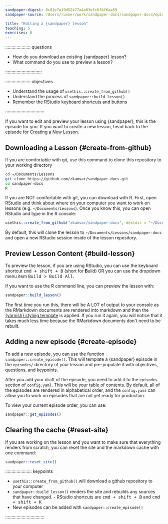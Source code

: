 ```yaml
---
sandpaper-digest: 8c81e7a19d52477a4a83efc6f4f6aa59
sandpaper-source: /Users/runner/work/sandpaper-docs/sandpaper-docs/episodes/editing.Rmd

title: "Editing a {sandpaper} lesson"
teaching: 5
exercises: 0
---
```


:::::::::::::::::::: questions

 - How do you download an existing {sandpaper} lesson?
 - What command do you use to preview a lesson?
 
:::::::::::::::::::::::::::::

:::::::::::::::::::: objectives

 - Understand the usage of `usethis::create_from_github()`
 - Understand the process of `sandpaper::build_lesson()`
 - Remember the RStudio keyboard shortcuts and buttons

:::::::::::::::::::::::::::::::


If you want to edit and preview your lesson using {sandpaper}, this is the
episode for you. If you want to create a new lesson, head back to the episode
for [Creating a New Lesson](new-site.html).

## Downloading a Lesson {#create-from-github}

If you are comfortable with git, use this command to clone this repository to
your working directory

```bash
cd ~/Documents/Lessons
git clone https://github.com/zkamvar/sandpaper-docs.git
cd sandpaper-docs
R
```

If you are NOT comfortable with git, you can download with R. First, open 
RStudio and think about where on your computer you want to work on lessons
(e.g. `~/Documents/Lessons`). Once you know this, you can open RStudio and type
in the R console:

```r
usethis::create_from_github("zkamvar/sandpaper-docs", destdir = "~/Documents/Lessons")
```

By default, this will clone the lesson to `~/Documents/Lessons/sandpaper-docs`
and open a new RStudio session inside of the lesson repository.

## Preview Lesson Content {#build-lesson}

To preview the lesson, if you are using RStudio, you can use the keyboard
shortcut <kbd>cmd + shift + B</kbd> (short for **B**uild) OR you can use the
dropdown menu item <kbd>Build > Build All</kbd>. 

If you want to use the R command line, you can preview the lesson with:

```r
sandpaper::build_lesson()
```

The first time you run this, there will be A LOT of output to your console as
the RMarkdown documents are rendered into markdown and then the 
[{varnish} styling template](template.html) is applied. If you run it again, you
will notice that it takes much less time because the RMarkdown documents don't
need to be rebuilt. 


## Adding a new episode {#create-episode}

To add a new episode, you can use the function `sandpaper::create_episode()`.
This will template a {sandpaper} episode in the `episodes/` directory of your
lesson and pre-populate it with objectives, questions, and keypoints. 

After you add your draft of the episode, you need to add it to the `episodes`
section of `config.yaml`. This will be your table of contents. By default, all
of the episodes are rendered in alphabetical order, and the `config.yaml` can
allow you to work on episodes that are not yet ready for production. 

To view your current episode order, you can use:

```r
sandpaper::get_episodes()
```


## Clearing the cache {#reset-site}

If you are working on the lesson and you want to make sure that everything 
renders from scratch, you can reset the site and the markdown cache with one 
command:

```r
sandpaper::reset_site()
```

::::::::::::::::::::: keypoints

 - `usethis::create_from_github()` will download a github repository to your computer
 - `sandpaper::build_lesson()` renders the site and rebuilds any sources that have changed. - RStudio shortcuts are <kbd>cmd + shift + B</kbd> and <kbd>cmd + shift + K</kbd>
 - New episodes can be added with `sandpaper::create_episode()`

:::::::::::::::::::::::::::::::
